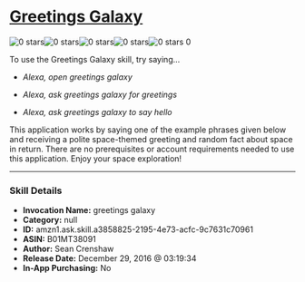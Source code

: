 # [Greetings Galaxy](http://alexa.amazon.com/#skills/amzn1.ask.skill.a3858825-2195-4e73-acfc-9c7631c70961)
![0 stars](../../images/ic_star_border_black_18dp_1x.png)![0 stars](../../images/ic_star_border_black_18dp_1x.png)![0 stars](../../images/ic_star_border_black_18dp_1x.png)![0 stars](../../images/ic_star_border_black_18dp_1x.png)![0 stars](../../images/ic_star_border_black_18dp_1x.png) 0

To use the Greetings Galaxy skill, try saying...

* *Alexa, open greetings galaxy*

* *Alexa, ask greetings galaxy for greetings*

* *Alexa, ask greetings galaxy to say hello*

This application works by saying one of the example phrases given below and receiving a polite space-themed greeting and random fact about space in return. There are no prerequisites or account requirements needed to use this application. Enjoy your space exploration!

***

### Skill Details

* **Invocation Name:** greetings galaxy
* **Category:** null
* **ID:** amzn1.ask.skill.a3858825-2195-4e73-acfc-9c7631c70961
* **ASIN:** B01MT38091
* **Author:** Sean Crenshaw
* **Release Date:** December 29, 2016 @ 03:19:34
* **In-App Purchasing:** No
